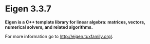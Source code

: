 # Eigen 3.3.7

**Eigen is a C++ template library for linear algebra: matrices, vectors, numerical solvers, and related algorithms.**

For more information go to http://eigen.tuxfamily.org/.
